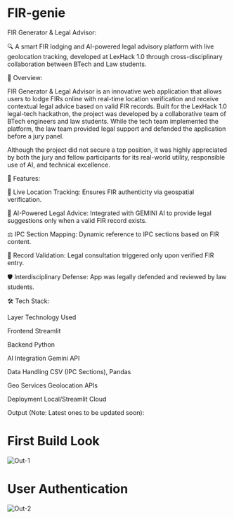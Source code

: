 # FIR-genie

FIR Generator & Legal Advisor:

🔍 A smart FIR lodging and AI-powered legal advisory platform with live geolocation tracking, developed at LexHack 1.0 through cross-disciplinary collaboration between BTech and Law students.

📌 Overview: 

FIR Generator & Legal Advisor is an innovative web application that allows users to lodge FIRs online with real-time location verification and receive contextual legal advice based on valid FIR records. Built for the LexHack 1.0 legal-tech hackathon, the project was developed by a collaborative team of BTech engineers and law students. While the tech team implemented the platform, the law team provided legal support and defended the application before a jury panel.

Although the project did not secure a top position, it was highly appreciated by both the jury and fellow participants for its real-world utility, responsible use of AI, and technical excellence.

🚀 Features:

📍 Live Location Tracking: Ensures FIR authenticity via geospatial verification.

🧠 AI-Powered Legal Advice: Integrated with GEMINI AI to provide legal suggestions only when a valid FIR record exists.

⚖️ IPC Section Mapping: Dynamic reference to IPC sections based on FIR content.

🔐 Record Validation: Legal consultation triggered only upon verified FIR entry.

🛡️ Interdisciplinary Defense: App was legally defended and reviewed by law students.

🛠 Tech Stack:

Layer	Technology Used

Frontend	Streamlit

Backend	Python

AI Integration	Gemini API

Data Handling	CSV (IPC Sections), Pandas

Geo Services	Geolocation APIs

Deployment	Local/Streamlit Cloud

Output (Note: Latest ones to be updated soon):
# First Build Look
![Out-1](https://github.com/user-attachments/assets/37cc3c9c-0819-4135-bfda-52b0dda1359c)

# User Authentication
![Out-2](https://github.com/user-attachments/assets/8ce4ba9b-233c-43af-b19f-836d94425475)
